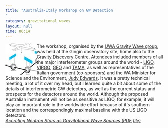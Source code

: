 ```yaml
---
title: "Australia-Italy Workshop on GW Detection
"
category: gravitational waves
layout: null
time: 06:14
---
```

<!-- header generated from blosxom format post; make_header.pl 23.1.2022 -->
<p>
<!-- created by convert.pl on Tue Jan 31 00:19:30 EST 2012 -->
<!-- converted from ../2005/10/australia-italy-workshop-on-gw.html -->
<!-- Post timestamp Monday, October 10, 2005 2:14 PM -->
<!-- touch -t 200510101414 -->
<!-- Labels: 2005, meetings -->
      <a href="http://ligo.mit.edu"><img src="images/ligo.jpg" align="left"></a>
The workshop, organised by the <a href="http://www.gravity.uwa.edu.au/">UWA Gravity Wave group</a>, was held at the Gingin observatory site, home also to the <a href="http://www.gdc.asn.au">Gravity Discovery Centre</a>. Attendees included members of all the major interferometer groups around the world - <a href="http://www.ligo.caltech.edu/">LIGO</a>, <a href="http://www.pg.infn.it/virgo/">VIRGO</a>, <a href="http://www.geo600.uni-hannover.de/">GEO</a> and <a href="http://tamago.mtk.nao.ac.jp/">TAMA</a>, as well as representatives of the Italian government (co-sponsors) and the WA Minister for Science and the Environment, <a href="http://www.ministers.wa.gov.au/edwards/">Judy Edwards</a>. It was a pretty technical meeting, a lot of it over my head, but I learned quite a bit about some of the details of interferometric GW detectors, as well as the current status and prospects for the detectors around the world. Although the proposed Australian instrument will not be as sensitive as LIGO, for example, it will play an important role in the worldwide effort because of it's southern location and the correspondingly maximal baseline with the US LIGO detectors.<br clear="left">
<em><a href="http://www.ph.unimelb.edu.au/~duncan/docs/Australia-Italy GW workshop.pdf">Accreting Neutron Stars as Gravitational Wave Sources (PDF file)</a></em>
